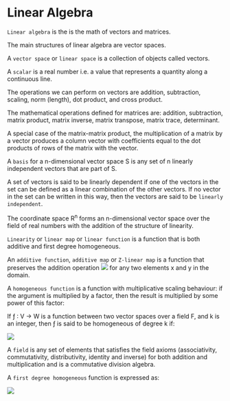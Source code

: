 Linear Algebra
===

`Linear algebra` is the is the math of vectors and matrices.

The main structures of linear algebra are vector spaces.

A `vector space` or `linear space` is a collection of objects called vectors.

A `scalar` is a real number i.e. a value that represents a quantity along a continuous line. 

The operations we can perform on vectors are addition, subtraction, scaling, norm (length), dot product, and cross product.

The mathematical operations defined for matrices are: addition, subtraction, matrix product, matrix inverse, matrix transpose, matrix trace, determinant.

A special case of the matrix-matrix product, the multiplication of a matrix by a vector produces a column vector with coefficients equal to the dot products of rows of the matrix with the vector.

A `basis` for a n-dimensional vector space S is any set of n linearly independent vectors that are part of S.

A set of vectors is said to be linearly dependent if one of the vectors in the set can be defined as a linear combination of the other vectors. If no vector in the set can be written in this way, then the vectors are said to be `linearly independent`.

The coordinate space R<sup>n</sup> forms an n-dimensional vector space over the field of real numbers with the addition of the structure of linearity.

`Linearity` or `linear map` or `linear function` is a function that is both additive and first degree homogeneous.

An `additive function`, `additive map` or `Z-linear map` is a function that preserves the addition operation ![](https://upload.wikimedia.org/math/a/f/d/afdbe27ae964f8feabec2ce7f438e585.png) for any two elements x and y in the domain.

A `homogeneous function` is a function with multiplicative scaling behaviour: if the argument is multiplied by a factor, then the result is multiplied by some power of this factor:

If ƒ : V → W is a function between two vector spaces over a field F, and k is an integer, then ƒ is said to be homogeneous of degree k if:

![](https://upload.wikimedia.org/math/9/5/9/9596e231aa94939607fcc4ab593bee12.png)

A `field` is any set of elements that satisfies the field axioms (associativity, commutativity, distributivity, identity and inverse) for both addition and multiplication and is a commutative division algebra.

A `first degree homogeneous` function is expressed as:

![](https://upload.wikimedia.org/math/a/2/e/a2e0d1209d89f0903e4ed54e7bba7e9c.png)
